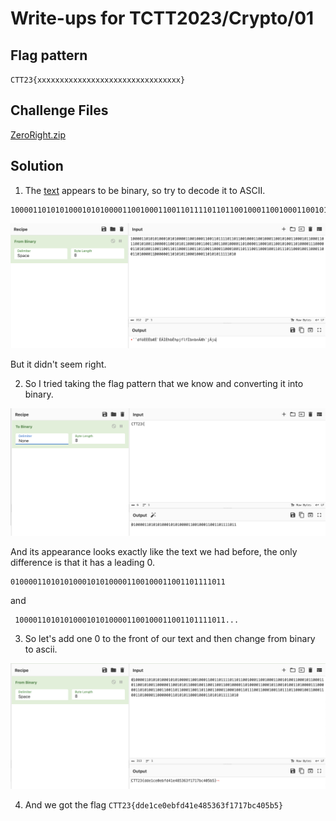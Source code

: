# Write-ups for TCTT2023/Crypto/01

## Flag pattern

`CTT23{xxxxxxxxxxxxxxxxxxxxxxxxxxxxxxxx}`

## Challenge Files

[ZeroRight.zip](./ZeroRight.zip)

## Solution

1. The [text](./write-ups/ZeroRight.txt) appears to be binary, so try to decode it to ASCII.

```
100001101010100010101000011001000110011011110110110010001100100011001010011000101100011011001010011000001100101011000100110011001100100001101000011000101100101001101000011100000110101001100110011011000110011011001100011000100110111001100010011011101100010011000110011010000110000001101010110001000110101011111010
```

![decode_result_01](./write-ups/01.png)

But it didn't seem right.

2. So I tried taking the flag pattern that we know and converting it into binary.

![decode_result_02](./write-ups/02.png)

And its appearance looks exactly like the text we had before, the only difference is that it has a leading 0.

```
010000110101010001010100001100100011001101111011
```

and

```
 10000110101010001010100001100100011001101111011...
```

3. So let's add one 0 to the front of our text and then change from binary to ascii.

![decode_result_03](./write-ups/03.png)

4. And we got the flag `CTT23{dde1ce0ebfd41e485363f1717bc405b5}`
